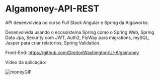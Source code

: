 # Algamoney-API-REST

API desenvolvida no curso Full Stack Angular e Spring da Algaworks.

Desenvolvida usando o ecossistema Spring como o Spring Web, Spring Data Jpa, Security com JWT, Auth2, FlyWay para migrations, mySQL, Jasper para criar relatorios, Spring Validation.

Front-End: https://github.com/DreitonWashington/UI-Algamoney

Vídeo da aplicação:

![moneyGIF](https://github.com/DreitonWashington/UI-Algamoney/assets/96394627/a2db2a46-dc12-4274-89ea-001333a42333)
